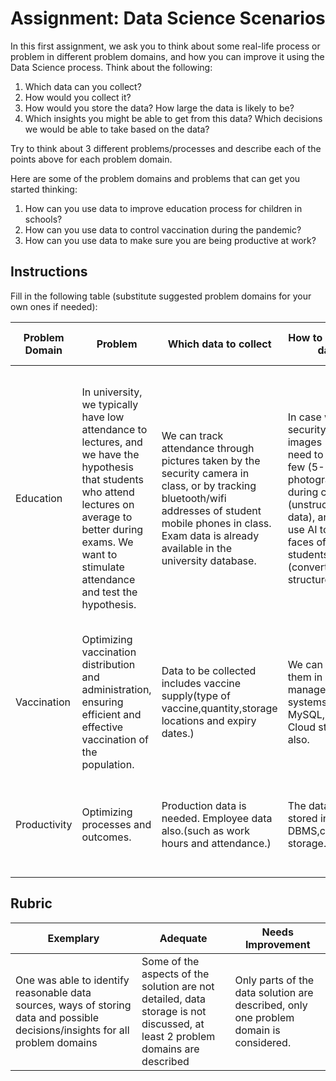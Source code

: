 # Assignment: Data Science Scenarios

In this first assignment, we ask you to think about some real-life process or problem in different problem domains, and how you can improve it using the Data Science process. Think about the following:

1. Which data can you collect?
1. How would you collect it?
1. How would you store the data? How large the data is likely to be?
1. Which insights you might be able to get from this data? Which decisions we would be able to take based on the data?

Try to think about 3 different problems/processes and describe each of the points above for each problem domain.

Here are some of the problem domains and problems that can get you started thinking:

1. How can you use data to improve education process for children in schools?
1. How can you use data to control vaccination during the pandemic?
1. How can you use data to make sure you are being productive at work?
## Instructions

Fill in the following table (substitute suggested problem domains for your own ones if needed):

| Problem Domain | Problem | Which data to collect | How to store the data | Which insights/decisions we can make | 
|----------------|---------|-----------------------|-----------------------|--------------------------------------|
| Education | In university, we typically have low attendance to lectures, and we have the hypothesis that students who attend lectures on average to better during exams. We want to stimulate attendance and test the hypothesis. | We can track attendance through pictures taken by the security camera in class, or by tracking bluetooth/wifi addresses of student mobile phones in class. Exam data is already available in the university database. | In case we track security camera images - we need to store a few (5-10) photographs during class (unstructured data), and then use AI to identify faces of students (convert data to structured form). | We can compute average attendance data for each student, and see if there is any correlation with exam grades. We will talk more about correlation in [probability and statistics](../../04-stats-and-probability/README.md) section. In order to stimulate student attendance, we can publish the weekly attendance rating on school portal, and draw prizes among those with highest attendance. |
| Vaccination | Optimizing vaccination distribution and administration, ensuring efficient and effective vaccination of the population. | Data to be collected includes vaccine supply(type of vaccine,quantity,storage locations and expiry dates.) |We can store them in database management systems, like MySQL,Postgres. Cloud storage also. |We can ensure optimization of vaccine distribution,make the vaccine centers more efficient and also monitor vaccine effectiveness. |
| Productivity |Optimizing processes and outcomes. |Production data is needed. Employee data also.(such as work hours and attendance.)   |The data can be stored in DBMS,cloud storage. |We can identify things that reduce productivity,  also gather insight on employees productivity and it helps in quality control also. |


## Rubric

Exemplary | Adequate | Needs Improvement
--- | --- | -- |
One was able to identify reasonable data sources, ways of storing data and possible decisions/insights for all problem domains | Some of the aspects of the solution are not detailed, data storage is not discussed, at least 2 problem domains are described | Only parts of the data solution are described, only one problem domain is considered.
